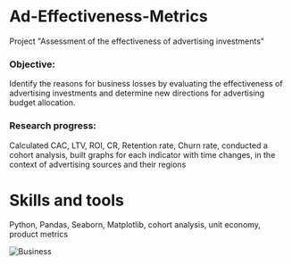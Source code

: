 # Ad-Effectiveness-Metrics
Project "Assessment of the effectiveness of advertising investments" 
### Objective: 
Identify the reasons for business losses by evaluating the effectiveness of advertising investments and determine new directions for advertising budget allocation.
### Research progress:
Calculated CAC, LTV, ROI, CR, Retention rate, Churn rate, conducted a cohort analysis, built graphs for each indicator with time changes, in the context of advertising sources and their regions
# Skills and tools
Python, Pandas, Seaborn, Matplotlib, cohort analysis, unit economy, product metrics

![Business](https://github.com/yumazur/Ad-Effectiveness-Metrics/assets/140715941/2c73a0ba-03c9-4782-bd40-02a0e38a9ab5)
